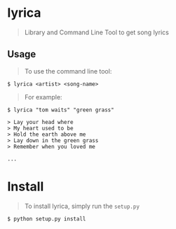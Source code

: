 # lyrica
> Library and Command Line Tool to get song lyrics


## Usage
> To use the command line tool:

    $ lyrica <artist> <song-name>


> For example:

    $ lyrica "tom waits" "green grass"

    > Lay your head where
    > My heart used to be
    > Hold the earth above me
    > Lay down in the green grass
    > Remember when you loved me

    ...

# Install
> To install lyrica, simply run the `setup.py`

    $ python setup.py install
